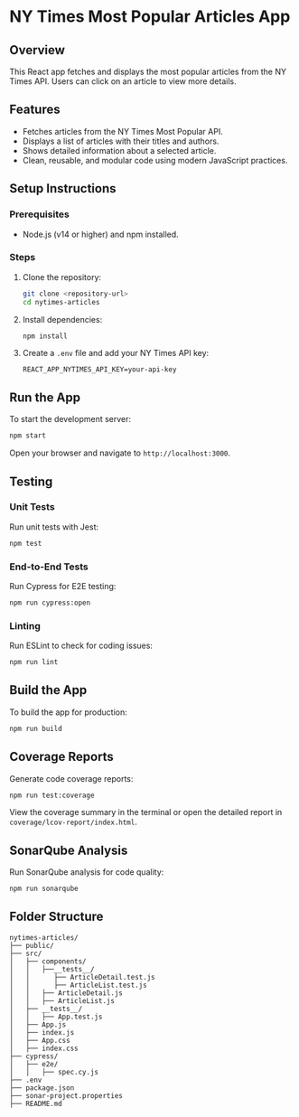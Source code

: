 # NY Times Most Popular Articles App

## Overview
This React app fetches and displays the most popular articles from the NY Times API. Users can click on an article to view more details.

## Features
- Fetches articles from the NY Times Most Popular API.
- Displays a list of articles with their titles and authors.
- Shows detailed information about a selected article.
- Clean, reusable, and modular code using modern JavaScript practices.

## Setup Instructions

### Prerequisites
- Node.js (v14 or higher) and npm installed.

### Steps
1. Clone the repository:
   ```bash
   git clone <repository-url>
   cd nytimes-articles
   ```
2. Install dependencies:
   ```bash
   npm install
   ```
3. Create a `.env` file and add your NY Times API key:
   ```env
   REACT_APP_NYTIMES_API_KEY=your-api-key
   ```

## Run the App
To start the development server:
```bash
npm start
```
Open your browser and navigate to `http://localhost:3000`.

## Testing

### Unit Tests
Run unit tests with Jest:
```bash
npm test
```

### End-to-End Tests
Run Cypress for E2E testing:
```bash
npm run cypress:open
```

### Linting
Run ESLint to check for coding issues:
```bash
npm run lint
```

## Build the App
To build the app for production:
```bash
npm run build
```

## Coverage Reports
Generate code coverage reports:
```bash
npm run test:coverage
```
View the coverage summary in the terminal or open the detailed report in `coverage/lcov-report/index.html`.

## SonarQube Analysis
Run SonarQube analysis for code quality:
```bash
npm run sonarqube
```

## Folder Structure
```
nytimes-articles/
├── public/
├── src/
│   ├── components/
│   │   ├──__tests__/
│   │      ├── ArticleDetail.test.js
│   │      ├── ArticleList.test.js
│   │   ├── ArticleDetail.js
│   │   ├── ArticleList.js
│   ├── __tests__/
│   │   ├── App.test.js
│   ├── App.js
│   ├── index.js
│   ├── App.css
│   ├── index.css
├── cypress/
│   ├── e2e/
│   │   ├── spec.cy.js
├── .env
├── package.json
├── sonar-project.properties
├── README.md
```